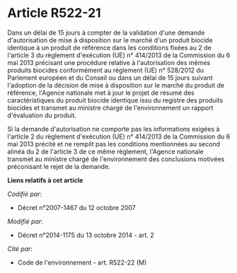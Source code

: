 # Article R522-21

Dans un délai de 15 jours à compter de la validation d'une demande d'autorisation de mise à disposition sur le marché d'un
produit biocide identique à un produit de référence dans les conditions fixées au 2 de l'article 3 du règlement d'exécution
(UE) n° 414/2013 de la Commission du 6 mai 2013 précisant une procédure relative à l'autorisation des mêmes produits biocides
conformément au règlement (UE) n° 528/2012 du Parlement européen et du Conseil ou dans un délai de 15 jours suivant
l'adoption de la décision de mise à disposition sur le marché du produit de référence, l'Agence nationale met à jour le
projet de résumé des caractéristiques du produit biocide identique issu du registre des produits biocides et transmet au
ministre chargé de l'environnement un rapport d'évaluation du produit. 

Si la demande d'autorisation ne comporte pas les informations exigées à l'article 2 du règlement d'exécution (UE) n° 414/2013
de la Commission du 6 mai 2013 précité et ne remplit pas les conditions mentionnées au second alinéa du 2 de l'article 3 de
ce même règlement, l'Agence nationale transmet au ministre chargé de l'environnement des conclusions motivées préconisant le
rejet de la demande.

**Liens relatifs à cet article**

_Codifié par_:

  - Décret n°2007-1467 du 12 octobre 2007

_Modifié par_:

  - Décret n°2014-1175 du 13 octobre 2014 - art. 2

_Cité par_:

  - Code de l'environnement - art. R522-22 (M)
